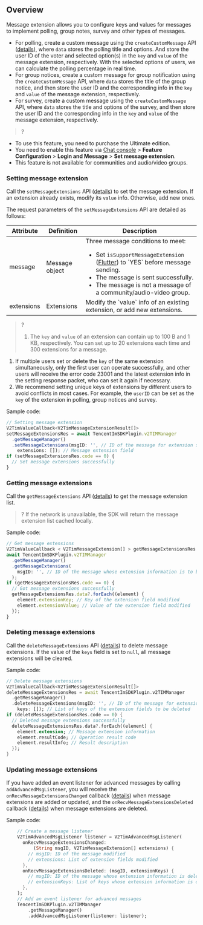 ## Overview
Message extension allows you to configure keys and values for messages to implement polling, group notes, survey and other types of messages.
- For polling, create a custom message using the `createCustomMessage` API ([details](https://comm.qq.com/im/doc/RN/zh/Api/V2TIMMessageManager/createCustomMessage.html)), where `data` stores the polling title and options. And store the user ID of the voter and selected option(s) in the `key` and `value` of the message extension, respectively. With the selected options of users, we can calculate the polling percentage in real time.
- For group notices, create a custom message for group notification using the `createCustomMessage` API, where `data` stores the title of the group notice, and then store the user ID and the corresponding info in the `key` and `value` of the message extension, respectively.
- For survey, create a custom message using the `createCustomMessage` API, where `data` stores the title and options of the survey, and then store the user ID and the corresponding info in the `key` and `value` of the message extension, respectively.

> ?
- To use this feature, you need to purchase the Ultimate edition.
- You need to enable this feature via [Chat console](https://console.cloud.tencent.com/im) > **Feature Configuration** > **Login and Message** > **Set message extension**.
- This feature is not available for communities and audio/video groups.

### Setting message extension
Call the `setMessageExtensions` API ([details](https://comm.qq.com/im/doc/RN/zh/Api/V2TIMMessageManager/setMessageExtensions.html)) to set the message extension. If an extension already exists, modify its `value` info. Otherwise, add new ones.

The request parameters of the `setMessageExtensions` API are detailed as follows:
<table>
<thead>
<tr>
<th>Attribute</th>
<th>Definition</th>
<th>Description</th>
</tr>
</thead>
<tbody><tr>
<td>message</td>
<td>Message object</td>
<td>Three message conditions to meet:<ul style="margin-bottom: 0px;"><li>Set <code>isSupportMessageExtension</code> (<a href="https://comm.qq.com/im/doc/RN/zh/Api/V2TIMMessageManager/sendMessage.html">Flutter</a>) to `YES` before message sending.</li><li>The message is sent successfully.</li><li>The message is not a message of a community/audio-video group. </li></ul></td>
</tr>
<tr>
<td>extensions</td>
<td>Extensions</td>
<td>Modify the `value` info of an existing extension, or add new extensions.</td>
</tr>
</tbody></table>

> ?
> 1. The `key` and `value` of an extension can contain up to 100 B and 1 KB, respectively. You can set up to 20 extensions each time and 300 extensions for a message.
1. If multiple users set or delete the `key` of the same extension simultaneously, only the first user can operate successfully, and other users will receive the error code 23001 and the latest extension info in the setting response packet, who can set it again if necessary.
2. We recommend setting unique keys of extensions by different users to avoid conflicts in most cases. For example, the `userID` can be set as the `key` of the extension in polling, group notices and survey.

Sample code:

```ts
// Setting message extension
V2TimValueCallback<V2TimMessageExtensionResult[]>
setMessageExtensionsRes = await TencentImSDKPlugin.v2TIMManager
  .getMessageManager()
  .setMessageExtensions(msgID: '', // ID of the message for extension setting
    extensions: []); // Message extension field
if (setMessageExtensionsRes.code == 0) {
  // Set message extensions successfully
}
```

### Getting message extensions

Call the `getMessageExtensions` API ([details](https://comm.qq.com/im/doc/RN/zh/Api/V2TIMMessageManager/getMessageExtensions.html)) to get the message extension list.

> ? If the network is unavailable, the SDK will return the message extension list cached locally.

Sample code:

```ts
// Get message extensions
V2TimValueCallback < V2TimMessageExtension[] > getMessageExtensionsRes =
await TencentImSDKPlugin.v2TIMManager
  .getMessageManager()
  .getMessageExtensions(
    msgID: '', // ID of the message whose extension information is to be obtained
  );
if (getMessageExtensionsRes.code == 0) {
  // Got message extensions successfully
  getMessageExtensionsRes.data?.forEach((element) {
    element.extensionKey; // Key of the extension field modified
    element.extensionValue; // Value of the extension field modified
  });
}
```

### Deleting message extensions

Call the `deleteMessageExtensions` API ([details](https://comm.qq.com/im/doc/RN/zh/Api/V2TIMMessageManager/deleteMessageExtensions.html)) to delete message extensions. If the value of the `keys` field is set to `null`, all message extensions will be cleared.

Sample code:

```dart
// Delete message extensions
V2TimValueCallback<V2TimMessageExtensionResult[]>
deleteMessageExtensionsRes = await TencentImSDKPlugin.v2TIMManager
  .getMessageManager()
  .deleteMessageExtensions(msgID: '', // ID of the message for extension deletion
    keys: []); // List of keys of the extension fields to be deleted
if (deleteMessageExtensionsRes.code == 0) {
  // Deleted message extensions successfully
  deleteMessageExtensionsRes.data?.forEach((element) {
    element.extension; // Message extension information
    element.resultCode; // Operation result code
    element.resultInfo; // Result description
  });
}
```

### Updating message extensions

If you have added an event listener for advanced messages by calling `addAdvancedMsgListener`, you will receive the `onRecvMessageExtensionsChanged` callback ([details](https://comm.qq.com/im/doc/RN/zh/Callback/OnRecvMessageExtensionsChanged.html)) when message extensions are added or updated, and the `onRecvMessageExtensionsDeleted` callback ([details](https://comm.qq.com/im/doc/RN/zh/Callback/OnRecvMessageExtensionsDeleted.html)) when message extensions are deleted.

Sample code:

```dart
    // Create a message listener
    V2TimAdvancedMsgListener listener = V2TimAdvancedMsgListener(
      onRecvMessageExtensionsChanged:
          (String msgID, V2TimMessageExtension[] extensions) {
        // msgID: ID of the message modified
        // extensions: List of extension fields modified
      },
      onRecvMessageExtensionsDeleted: (msgID, extensionKeys) {
        // msgID: ID of the message whose extension information is deleted
        // extensionKeys: List of keys whose extension information is deleted
      },
    );
    // Add an event listener for advanced messages
    TencentImSDKPlugin.v2TIMManager
        .getMessageManager()
        .addAdvancedMsgListener(listener: listener);
```
